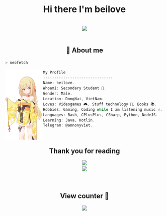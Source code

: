 <h1 align="center">Hi there I'm beilove </h1>

<body>
<br>
<div align="center">
<img src="https://img.bvipc.com/file/533a2f4c15815d82eb1b2.gif" width="300px">
</div>
<br>

<h2 align="center"> 💬 About me  </h2>

```zsh
> neofetch
```

<img align="left" src="https://raw.githubusercontent.com/keta1/keta1/main/pic/00.webp" width="120px"/> 

```csharp
My Profile
-------------------------------
Name: beilove.
WhoamI: Secondary Student 🏫.
Gender: Male.
Location: DongNai, VietNam.
Loves: Videogames 🎮, Stuff technology 🚀, Books 📚.
Hobbies: Gaming, Coding while I am listening music 🎶.
Languages: Bash, CPlusPlus, CSharp, Python, NodeJS.
Learning: Java, Kotlin.
Telegram: @annonyviet.
```
<br>
<div>
<h2 align="center">Thank you for reading </h2>
<div align="center">
  <img src="https://github-readme-stats.vercel.app/api?username=beilove&show_icons=true&title_color=ffffff&icon_color=bb2acf&text_color=daf7dc&bg_color=151515" />
</div>
<div align="center">
  <img src="https://github-readme-stats.vercel.app/api/top-langs/?username=beilove&layout=compact&exclude_repo=beilove.github.io&title_color=ffffff&icon_color=bb2acf&text_color=daf7dc&bg_color=151515" />
</div>
<br> 
</div> 
<br>
<div>
<h2 align="center">View counter 👀</h2>
<div align="center">
<img src="https://moe-counter.glitch.me/get/@YT-Advanced?theme=gelbooru" />
  </div>
<br>
